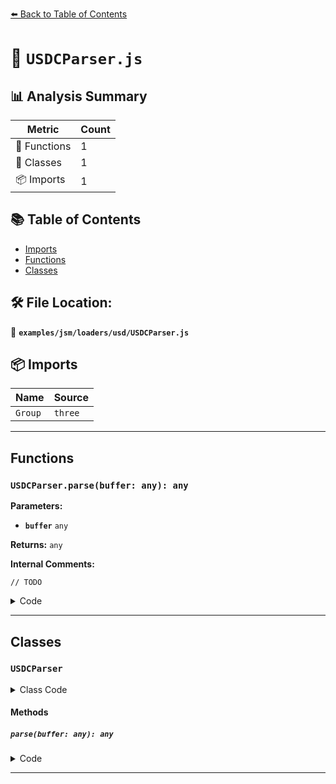 [⬅️ Back to Table of Contents](../../../../index.md)

# 📄 `USDCParser.js`

## 📊 Analysis Summary

| Metric | Count |
|--------|-------|
| 🔧 Functions | 1 |
| 🧱 Classes | 1 |
| 📦 Imports | 1 |

## 📚 Table of Contents

- [Imports](#imports)
- [Functions](#functions)
- [Classes](#classes)

## 🛠️ File Location:
📂 **`examples/jsm/loaders/usd/USDCParser.js`**

## 📦 Imports

| Name | Source |
|------|--------|
| `Group` | `three` |


---

## Functions

### `USDCParser.parse(buffer: any): any`

**Parameters:**

- **`buffer`** `any`

**Returns:** `any`

**Internal Comments:**
```
// TODO
```

<details><summary>Code</summary>

```typescript
parse( buffer ) {

		// TODO

		return new Group();

	}
```
</details>


---

## Classes

### `USDCParser`

<details><summary>Class Code</summary>

```ts
class USDCParser {

	parse( buffer ) {

		// TODO

		return new Group();

	}

}
```
</details>

#### Methods

##### `parse(buffer: any): any`

<details><summary>Code</summary>

```ts
parse( buffer ) {

		// TODO

		return new Group();

	}
```
</details>


---